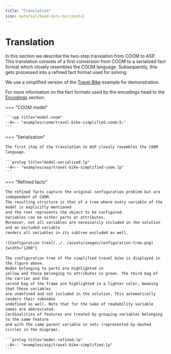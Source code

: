 ```yaml
---
title: "Translation"
icon: material/head-dots-horizontal
---
```


# Translation

In this section we describe the two-step translation from COOM to ASP.
This translation consists of a first conversion from COOM to a serialized fact format
which closely resembles the COOM language.
Subsequently, this gets processed into a refined fact format used for solving.

We use a simplified version of the [Travel Bike][travelbike] example for demonstration.

[travelbike]: ../../examples/travel-bike.md

For more information on the fact formats used by the encodings
head to the [Encodings][encodings] section.

[encodings]: ../encodings/index.md

=== "COOM model"

    ```cpp title="model.coom"
    --8<-- "examples/coom/travel-bike-simplified.coom:5:"
    ```

=== "Serialization"

    The first step of the translation to ASP closely resembles the COOM language.

    ```prolog title="model-serialized.lp"
    --8<-- "examples/asp/travel-bike-simplified-coom.lp"
    ```

=== "Refined facts"

    The refined facts capture the original configuration problem but are independent of COOM.
    The resulting structure is that of a tree where every variable of the model is explicitly mentioned
    and the root represents the object to be configured.
    Variables can be either parts or attributes.
    Moreover, not all variables are necessarily included in the solution and an excluded variable
    renders all variables in its subtree excluded as well.

    ![Configuration tree](../../assets/images/configuration-tree.png){width="1200"}

    The configuration tree of the simplified travel bike is displayed in the figure above.
    Nodes belonging to parts are highlighted in
    yellow and those belonging to attributes in green. The third bag of the carrier and the
    second bag of the frame are highlighted in a lighter color, meaning that these variables
    are undefined and not included in the solution. This automatically renders their subnodes
    undefined as well. Note that for the sake of readability variable names are abbreviated.
    Cardinalities of features are treated by grouping variables belonging to the same feature
    and with the same parent variable in sets (represented by dashed circles in the diagram).

    ```prolog title="model-refined.lp"
    --8<-- "examples/asp/travel-bike-simplified.lp"
    ```

